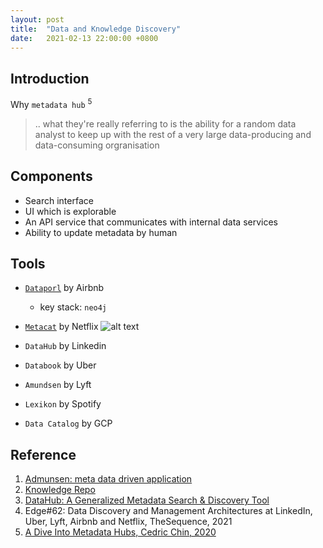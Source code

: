 ```yaml
---
layout: post
title:  "Data and Knowledge Discovery"
date:   2021-02-13 22:00:00 +0800
---
```


## Introduction

Why `metadata hub` <sup>5</sup>
> .. what they're really referring to is the ability for a random data analyst to keep up with the rest of a very large data-producing and data-consuming orgranisation

## Components

- Search interface
- UI which is explorable
- An API service that communicates with internal data services
- Ability to update metadata by human

## Tools

- [`Dataporl`](https://www.slideshare.net/neo4j/graphconnect-europe-2017-democratizing-data-at-airbnb) by Airbnb
    - key stack: `neo4j`
- [`Metacat`](https://netflixtechblog.com/metacat-making-big-data-discoverable-and-meaningful-at-netflix-56fb36a53520) by Netflix
![alt text](https://miro.medium.com/max/700/1*Nz8bc62eRDxegVkzJr_HrQ.png "Metacat")

- `DataHub` by Linkedin
- `Databook` by Uber
- `Amundsen` by Lyft

- `Lexikon` by Spotify
- `Data Catalog` by GCP

## Reference

1. [Admunsen: meta data driven application](https://github.com/amundsen-io/amundsen)
2. [Knowledge Repo](https://github.com/airbnb/knowledge-repo)
3. [DataHub: A Generalized Metadata Search & Discovery Tool](https://github.com/linkedin/datahub)
4. Edge#62: Data Discovery and Management Architectures at LinkedIn, Uber, Lyft, Airbnb and Netflix, TheSequence, 2021
5. [A Dive Into Metadata Hubs, Cedric Chin, 2020](https://www.holistics.io/blog/a-dive-into-metadata-hubs/)